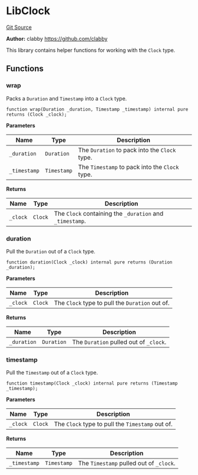 # LibClock
[Git Source](https://github.com/ethereum-optimism/optimism/blob/eaf1cde5896035c9ff0d32731da1e103f2f1c693/src/lib/LibClock.sol)

**Author:**
clabby <https://github.com/clabby>

This library contains helper functions for working with the `Clock` type.


## Functions
### wrap

Packs a `Duration` and `Timestamp` into a `Clock` type.


```solidity
function wrap(Duration _duration, Timestamp _timestamp) internal pure returns (Clock _clock);
```
**Parameters**

|Name|Type|Description|
|----|----|-----------|
|`_duration`|`Duration`|The `Duration` to pack into the `Clock` type.|
|`_timestamp`|`Timestamp`|The `Timestamp` to pack into the `Clock` type.|

**Returns**

|Name|Type|Description|
|----|----|-----------|
|`_clock`|`Clock`|The `Clock` containing the `_duration` and `_timestamp`.|


### duration

Pull the `Duration` out of a `Clock` type.


```solidity
function duration(Clock _clock) internal pure returns (Duration _duration);
```
**Parameters**

|Name|Type|Description|
|----|----|-----------|
|`_clock`|`Clock`|The `Clock` type to pull the `Duration` out of.|

**Returns**

|Name|Type|Description|
|----|----|-----------|
|`_duration`|`Duration`|The `Duration` pulled out of `_clock`.|


### timestamp

Pull the `Timestamp` out of a `Clock` type.


```solidity
function timestamp(Clock _clock) internal pure returns (Timestamp _timestamp);
```
**Parameters**

|Name|Type|Description|
|----|----|-----------|
|`_clock`|`Clock`|The `Clock` type to pull the `Timestamp` out of.|

**Returns**

|Name|Type|Description|
|----|----|-----------|
|`_timestamp`|`Timestamp`|The `Timestamp` pulled out of `_clock`.|


